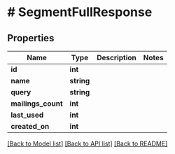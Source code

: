 # # SegmentFullResponse

## Properties

Name | Type | Description | Notes
------------ | ------------- | ------------- | -------------
**id** | **int** |  | 
**name** | **string** |  | 
**query** | **string** |  | 
**mailings_count** | **int** |  | 
**last_used** | **int** |  | 
**created_on** | **int** |  | 

[[Back to Model list]](../../README.md#documentation-for-models) [[Back to API list]](../../README.md#documentation-for-api-endpoints) [[Back to README]](../../README.md)


